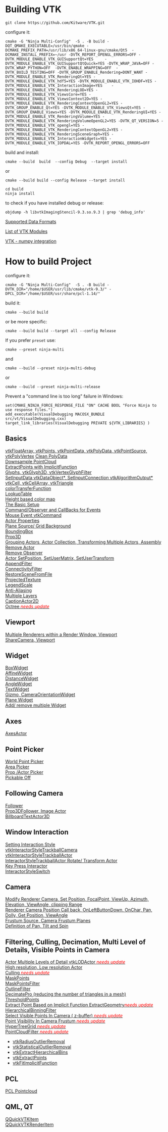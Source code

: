 # Building VTK

```
git clone https://github.com/Kitware/VTK.git
```

configure it:
```
cmake -G "Ninja Multi-Config"  -S . -B build -DQT_QMAKE_EXECUTABLE=/usr/bin/qmake -DCMAKE_PREFIX_PATH=/usr/lib/x86_64-linux-gnu/cmake/Qt5  -DCMAKE_INSTALL_PREFIX=~/usr -DVTK_REPORT_OPENGL_ERRORS=OFF -DVTK_MODULE_ENABLE_VTK_GUISupportQt=YES     -DVTK_MODULE_ENABLE_VTK_GUISupportQtQuick=YES -DVTK_WRAP_JAVA=OFF -DVTK_WRAP_PYTHON=OFF  -DVTK_ENABLE_WRAPPING=OFF  -DVTK_BUILD_TESTING=OFF -DVTK_GROUP_ENABLE_Rendering=DONT_WANT -DVTK_MODULE_ENABLE_VTK_RenderingQt=YES -DVTK_MODULE_ENABLE_VTK_hdf5=YES -DVTK_MODULE_ENABLE_VTK_IOHDF=YES -DVTK_MODULE_ENABLE_VTK_InteractionImage=YES    -DVTK_MODULE_ENABLE_VTK_RenderingLOD=YES -DVTK_MODULE_ENABLE_VTK_ViewsCore=YES -DVTK_MODULE_ENABLE_VTK_ViewsContext2D=YES -DVTK_MODULE_ENABLE_VTK_RenderingContextOpenGL2=YES -DVTK_GROUP_ENABLE_Qt=YES -DVTK_MODULE_ENABLE_VTK_ViewsQt=YES -DVTK_GROUP_ENABLE_Views=YES -DVTK_MODULE_ENABLE_VTK_RenderingUI=YES -DVTK_MODULE_ENABLE_VTK_RenderingVolume=YES -DVTK_MODULE_ENABLE_VTK_RenderingVolumeOpenGL2=YES -DVTK_QT_VERSION=5 -DVTK_MODULE_ENABLE_VTK_opengl=YES -DVTK_MODULE_ENABLE_VTK_RenderingContextOpenGL2=YES -DVTK_MODULE_ENABLE_VTK_RenderingSceneGraph=YES -DVTK_MODULE_ENABLE_VTK_InteractionWidgets=YES -DVTK_MODULE_ENABLE_VTK_IOPDAL=YES -DVTK_REPORT_OPENGL_ERRORS=OFF 
```

build and install:

```
cmake --build  build  --config Debug  --target install
```
or 
```
cmake --build build --config Release --target install
```

```
cd build
ninja install
```

to check if you have installed debug or release:

```
objdump -h libvtkImagingStencil-9.3.so.9.3 | grep 'debug_info'
```


[Supported Data Formats](https://docs.vtk.org/en/latest/supported_data_formats.html)  

[List of VTK Modules](https://docs.vtk.org/en/latest/modules/index.html)  

[VTK - numpy integration](https://docs.vtk.org/en/latest/learning.html)  


# How to build Project

configure it:

```
cmake -G "Ninja Multi-Config"  -S . -B build -DVTK_DIR="/home/$USER/usr/lib/cmake/vtk-9.3/" -DPCL_DIR="/home/$USER/usr/share/pcl-1.14/"
```

build it:

```
cmake --build build
```

or be more specific:

```
cmake --build build --target all --config Release
```

If you prefer `preset` use:

```
cmake --preset ninja-multi
```
and 

```
cmake --build --preset ninja-multi-debug
```
or 
```
cmake --build --preset ninja-multi-release
```


Prevent a "command line is too long" failure in Windows:

```
set(CMAKE_NINJA_FORCE_RESPONSE_FILE "ON" CACHE BOOL "Force Ninja to use response files.")
add_executable(VisualDebugging MACOSX_BUNDLE src/vt/VisualDebugging.cxx)
target_link_libraries(VisualDebugging PRIVATE ${VTK_LIBRARIES} )
```

## Basics
[vtkFloatArray, vtkPoints, vtkPointData, vtkPolyData, vtkPointSource, vtkPolyVertex](docs/basic_data_types.md) 
[Clean PolyData](https://vtk.org/doc/nightly/html/classvtkCleanPolyData.html)  
[Downsample PointCloud](https://examples.vtk.org/site/Cxx/PolyData/DownsamplePointCloud/)  
[ExtractPoints with ImplicitFunction](docs/extract_points.md)  
[Glyphs, vtkGlyph3D, vtkVertexGlyphFilter](docs/glyphs.md)  
[SetInputData vtkDataObject*, SetInputConnection vtkAlgorithmOutput*](docs/SetInputData_SetInputConnection.md)  
[vtkCell, vtkCellArray, vtkTriangle](docs/cell.md)  
[colorTransferFunction](docs/colorTransferFunction.md)  
[LookupTable](docs/lookupTable.md)  
[Height based color map](src/height_based_color_map.cpp)  
[The Basic Setup](docs/the_basic_setup.md)  
[Command/Observer and CallBacks for Events](docs/command_observer_for_events_callback.md)  
[Mouse Event vtkCommand](../src/mouse_event_vtkCommand.cpp)  
[Actor Properties](docs/actor_properties.md)  
[Plane Source/ Grid Background](docs/plane_source_grid_background.md)  
[BoundingBox](docs/boundingbox.md)  
[Prop3D](docs/prop3d.md)  
[Grouping Actors, Actor Collection, Transforming Multiple Actors, Assembly](docs/grouping_actors_actor_collection_assembly.md)  
[Remove Actor](docs/remove_actor.md)  
[Remove Observer](docs/remove_observer.md)  
[Actor SetPosition, SetUserMatrix, SetUserTransform](docs/actor_transform.md)  
[AppendFilter](docs/append_filter.md)  
[ConnectivityFilter](docs/connectivity_filter.md)  
[RestoreSceneFromFile](https://kitware.github.io-examples/site/Cxx/Snippets/RestoreSceneFromFile/)  
[ProjectedTexture](src/ProjectedTexture.cxx)  
[LegendScale](src/LegendScaleActor.cpp)  
[Anti-Aliasing](docs/anti-aliasing.md)  
[Multiple Layers](docs/multiple_layers.md)  
[CaptionActor2D](docs/captionActor2D.md)  
[Octree  <span style="color:red">*needs update*</span>](docs/octree.md) 


## Viewport

[Multiple Renderers within a Render Window, Viewport](docs/multiple_renderers_within_a_render_window.md)  
[ShareCamera, Viewport](docs/shareCamera_viewport.md)  

## Widget

[BoxWidget](docs/boxWidget.md)  
[AffineWidget](docs/affineWidget.md)  
[DistanceWidget](docs/distanceWidget.md)  
[AngleWidget](docs/angleWidget.md)  
[TextWidget](docs/textWidget.md)  
[Gizmo, CameraOrientationWidget](docs/gizmo_camera_orientation_widget.md)  
[Plane Widget](src/ImplicitPlaneWidget2.cxx)  
[Add/ remove multiple Widget](docs/add_remove_multiple_widget.md)  

## Axes

[AxesActor](docs/axesActor.md)  

## Point Picker

[World Point Picker](docs/world_point_picker.md)  
[Area Picker](docs/area_picker.md)  
[Prop /Actor Picker](docs/prop_actor_picker.md)  
[Pickable Off](docs/pickable_off.md)  

## Following Camera

[Follower](docs/follower.md)  
[Prop3DFollower, Image Actor](docs/prop3DFollower_image_actor.md)  
[BillboardTextActor3D](docs/billboard_text_actor3D.md)  

## Window Interaction

[Setting Interaction Style](docs/setting_interaction_style.md)  
[vtkInteractorStyleTrackballCamera](docs/setting_interaction_style.md#vtkInteractorStyleTrackballCamera)  
[vtkInteractorStyleTrackballActor](docs/setting_interaction_style.md#vtkInteractorStyleTrackballActor)  
[InteractorStyleTrackballActor Rotate/ Transform Actor](docs/rotate_actor.md)  
[Key Press Interactor](docs/key_press_interactor.md)  
[InteractorStyleSwitch](docs/interactor_style_switch.md)  

## Camera

[Modify Renderer Camera, Set Position, FocalPoint, ViewUp, Azimuth, Elevation, ViewAngle, clipping Range](docs/modify_renderer_camera.md)  
[Renderer Camera Position Call back, OnLeftButtonDown, OnChar, Pan, Dolly, Get Position, ViewAngle](docs/camera_position.md)  
[Frustum Source, Camera Frustum Planes](docs/frustum.md)  
[Definition of Pan, Tilt and Spin](docs/images/Definition-of-pan-tilt-and-spin.png)  

## Filtering, Culling, Decimation, Multi Level of Details, Visible Points in Camera

[Actor Multiple Levels of Detail vtkLODActor  <span style="color:red">*needs update*</span>](docs/actor_multiple_levels_of_detail.md)  
[High resolution, Low resolution Actor](docs/high_resolution_low_resolution_actor.md)  
[Culling <span style="color:red">*needs update*</span>](docs/culling.md)  
[MaskPoints](docs/mask_points.md)  
[MaskPointsFilter](docs/mask_points_filter.md)  
[OutlineFilter](docs/outline_filter.md)  
[DecimatePro (reducing the number of triangles in a mesh)](docs/decimate_pro.md)  
[ThresholdPoints](docs/threshold_points.md)  
[Extract Point Based on Implicit Function ExtractGeometry<span style="color:red">*needs update*</span>](docs/extract_point_based_implicit_function_extract_geometry.md)  
[HierarchicalBinningFilter](docs/hierarchical_binning_filter.md)  
[Select Visible Points In Camera ( z-buffer) <span style="color:red">*needs update*</span>](docs/select_visible_points_in_camera.md)  
[Point Visibility In Camera Frustum <span style="color:red">*needs update*</span>](docs/point_visibility_in_camera_frustum.md)  
[HyperTreeGrid <span style="color:red">*needs update*</span>](https://www.kitware.com/hypertreegrid-in-vtk-an-introduction/)  
[PointCloudFilter  <span style="color:red">*needs update*</span>](docs/point_cloud_filter.md)  
  - [vtkRadiusOutlierRemoval](docs/point_cloud_filter.md#vtkRadiusOutlierRemoval)  
  - [vtkStatisticalOutlierRemoval](docs/point_cloud_filter.md#vtkStatisticalOutlierRemoval)  
  - [vtkExtractHierarchicalBins](docs/point_cloud_filter.md#vtkExtractHierarchicalBins)  
  - [vtkExtractPoints](docs/point_cloud_filter.md#vtkExtractPoints)  
  - [vtkFitImplicitFunction](docs/point_cloud_filter.md#vtkFitImplicitFunction)    
  

## PCL

[PCL Pointcloud](docs/pcl_pointcloud.md)  

## QML, QT

[QQuickVTKItem](docs/qml_vtk_QQuickVTKItem.md)  
[QQuickVTKRenderItem](docs/QQuickVTKRenderItem.md)  
